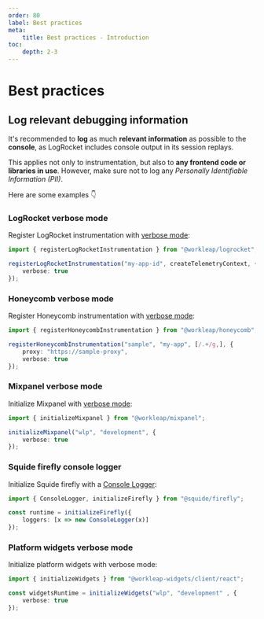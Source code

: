 ```yaml
---
order: 80
label: Best practices
meta:
    title: Best practices - Introduction
toc:
    depth: 2-3
---
```


# Best practices

## Log relevant debugging information

It's recommended to **log** as much **relevant information** as possible to the **console**, as LogRocket includes console output in its session replays.

This applies not only to instrumentation, but also to **any frontend code or libraries in use**. However, make sure not to log any _Personally Identifiable Information (PII)_.

Here are some examples :point_down:

### LogRocket verbose mode

Register LogRocket instrumentation with [verbose mode](./reference/registerLogRocketInstrumentation.md#verbose):

```ts !#4
import { registerLogRocketInstrumentation } from "@workleap/logrocket";

registerLogRocketInstrumentation("my-app-id", createTelemetryContext, {
    verbose: true
});
```

### Honeycomb verbose mode

Register Honeycomb instrumentation with [verbose mode](../honeycomb/reference/registerHoneycombInstrumentation.md#verbose):

```ts !#5
import { registerHoneycombInstrumentation } from "@workleap/honeycomb";

registerHoneycombInstrumentation("sample", "my-app", [/.+/g,], {
    proxy: "https://sample-proxy",
    verbose: true
});
```

### Mixpanel verbose mode

Initialize Mixpanel with [verbose mode](../mixpanel/reference/initializeMixpanel.md#verbose-mode):

```ts !#4
import { initializeMixpanel } from "@workleap/mixpanel";

initializeMixpanel("wlp", "development", {
    verbose: true
});
```

### Squide firefly console logger

Initialize Squide firefly with a [Console Logger](https://workleap.github.io/wl-squide/reference/registration/initializefirefly/#register-a-logger):

```ts !#4
import { ConsoleLogger, initializeFirefly } from "@squide/firefly";

const runtime = initializeFirefly({
    loggers: [x => new ConsoleLogger(x)]
});
```

### Platform widgets verbose mode

Initialize platform widgets with verbose mode:

```ts !#4
import { initializeWidgets } from "@workleap-widgets/client/react";

const widgetsRuntime = initializeWidgets("wlp", "development" , {
    verbose: true
});
```
